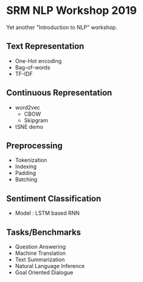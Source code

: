 # SRM NLP Workshop 2019

Yet another "Introduction to NLP" workshop. 

## Text Representation

- One-Hot encoding
- Bag-of-words
- TF-IDF

## Continuous Representation

- word2vec
  - CBOW
  - Skipgram
- tSNE demo

## Preprocessing

- Tokenization
- Indexing
- Padding
- Batching

## Sentiment Classification

- Model : LSTM based RNN


## Tasks/Benchmarks

- Question Answering
- Machine Translation
- Text Summarization
- Natural Language Inference
- Goal Oriented Dialogue
